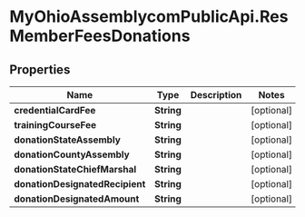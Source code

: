 # MyOhioAssemblycomPublicApi.ResMemberFeesDonations

## Properties
Name | Type | Description | Notes
------------ | ------------- | ------------- | -------------
**credentialCardFee** | **String** |  | [optional] 
**trainingCourseFee** | **String** |  | [optional] 
**donationStateAssembly** | **String** |  | [optional] 
**donationCountyAssembly** | **String** |  | [optional] 
**donationStateChiefMarshal** | **String** |  | [optional] 
**donationDesignatedRecipient** | **String** |  | [optional] 
**donationDesignatedAmount** | **String** |  | [optional] 
